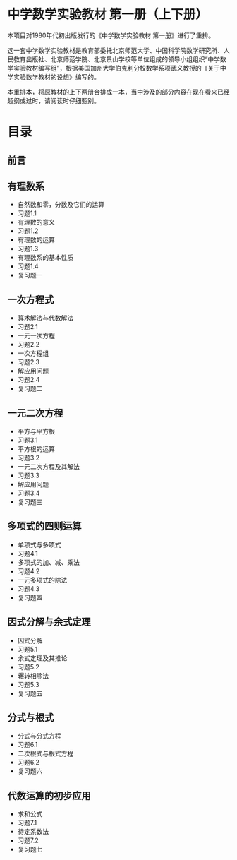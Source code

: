 # 中学数学实验教材 第一册（上下册）

本项目对1980年代初出版发行的《中学数学实验教材 第一册》进行了重排。

这一套中学数学实验教材是教育部委托北京师范大学、中国科学院数学研究所、人民教育出版社、北京师范学院、北京景山学校等单位组成的领导小组组织“中学数学实验教材编写组”，根据美国加州大学伯克利分校数学系项武义教授的《关于中学实验数学教材的设想》编写的。

本重排本，将原教材的上下两册合排成一本，当中涉及的部分内容在现在看来已经超纲或过时，请阅读时仔细甄别。

# 目录

## 前言
## 有理数系
- 自然数和零，分数及它们的运算
- 习题1.1 
- 有理数的意义
- 习题1.2
- 有理数的运算
- 习题1.3 
- 有理数系的基本性质
- 习题1.4 
- 复习题一
## 一次方程式
- 算术解法与代数解法
- 习题2.1 
- 一元一次方程
- 习题2.2 
- 一次方程组
- 习题2.3 
- 解应用问题
- 习题2.4
- 复习题二
## 一元二次方程
- 平方与平方根
- 习题3.1 
- 平方根的运算
- 习题3.2
- 一元二次方程及其解法
- 习题3.3 
- 解应用问题
- 习题3.4 
- 复习题三
## 多项式的四则运算
- 单项式与多项式
- 习题4.1 
- 多项式的加、减、乘法
- 习题4.2 
- 一元多项式的除法
- 习题4.3 
- 复习题四
## 因式分解与余式定理
- 因式分解
- 习题5.1 
- 余式定理及其推论
- 习题5.2 
- 辗转相除法
- 习题5.3 
- 复习题五
## 分式与根式
- 分式与分式方程
- 习题6.1
- 二次根式与根式方程
- 习题6.2 
- 复习题六
## 代数运算的初步应用
- 求和公式
- 习题7.1
- 待定系数法
- 习题7.2
- 复习题七




